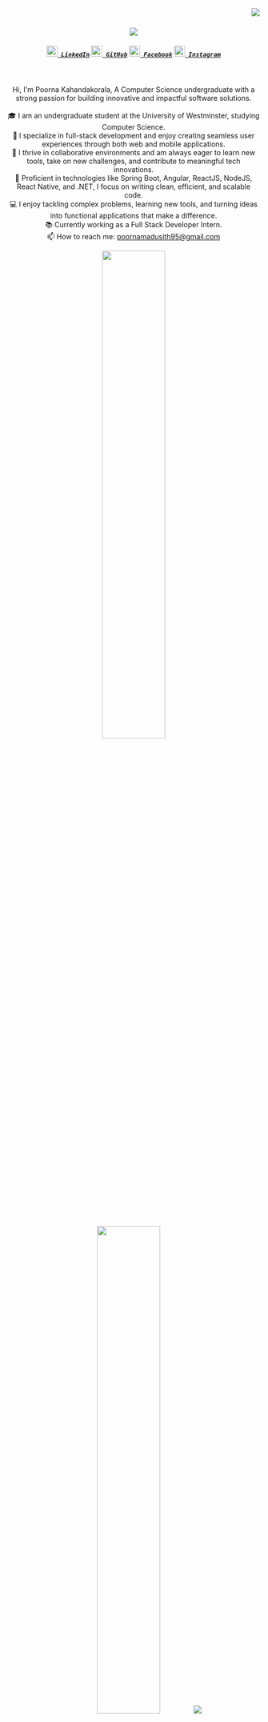 <img align="right" src="https://visitor-badge.laobi.icu/badge?page_id=zumrudu-anka.zumrudu-anka">

<h1 align="center">
  <a href="https://git.io/typing-svg">
    <img src="https://readme-typing-svg.herokuapp.com/?lines=Hello,+There!+👋;This+is+Poorna+Kahandakorala....;Nice+to+meet+you!&center=true&size=30">
  </a>
</h1>

<h5 align="center">
  <code><a href="https://www.linkedin.com/in/poorna-kahandakorala-927710264/" title="LinkedIn Profile"><img width="22" src="https://cdn.jsdelivr.net/gh/devicons/devicon/icons/linkedin/linkedin-original.svg"> LinkedIn</a></code>
  <code><a href="https://github.com/poorna-madusith" title="GitHub Profile"><img width="22" src="https://cdn.jsdelivr.net/gh/devicons/devicon/icons/github/github-original.svg"> GitHub</a></code>
  <code><a href="https://www.facebook.com/poorna.madusith.1" title="Facebook Profile"><img width="22" src="https://cdn.jsdelivr.net/gh/devicons/devicon/icons/facebook/facebook-original.svg"> Facebook</a></code>
  <code><a href="https://www.instagram.com/_poorna77/" title="Instagram Profile"><img width="22" src="https://cdn.jsdelivr.net/gh/devicons/devicon/icons/instagram/instagram-original.svg"> Instagram</a></code>
</h5>
<br>
<p align="center">
  Hi, I'm Poorna Kahandakorala, A Computer Science undergraduate with a strong passion for building innovative and impactful software solutions.
  <br>
  <br>
  🎓 I am an undergraduate student at the University of Westminster, studying Computer Science.
  <br>
  🔬 I specialize in full-stack development and enjoy creating seamless user experiences through both web and mobile applications.
  <br>
  🔬 I thrive in collaborative environments and am always eager to learn new tools, take on new challenges, and contribute to meaningful tech innovations.
  <br>
  🔬 Proficient in technologies like Spring Boot, Angular, ReactJS, NodeJS, React Native, and .NET, I focus on writing clean, efficient, and scalable code.
  <br>
  💻 I enjoy tackling complex problems, learning new tools, and turning ideas into functional applications that make a difference.
  <br>
  📚 Currently working as a Full Stack Developer Intern.
  <br>
  📫 How to reach me: <a href="mailto:poornamadusith95@gmail.com">poornamadusith95@gmail.com</a>
</p>



<p align="center"> <img height="50%" width="auto" src ="https://github-readme-stats.vercel.app/api?username=poorna-madusith&show_icons=true&count_private=true&theme=darcula&hide_border=true&hide=issues,contribs&bg_color=00000000"> <img height="50%" width="auto" src ="https://github-readme-stats.vercel.app/api/top-langs/?username=poorna-madusith&layout=compact&hide_border=true&theme=darcula&bg_color=00000000&langs_count=6&hide=jupyter%20notebook,tex,css,php&exclude_repo=Pacman-AI"> <img src ="https://github-readme-streak-stats.herokuapp.com?user=poorna-madusith&theme=darcula&hide_border=true&background=FFFFFF00"> <br> <br> </p>





